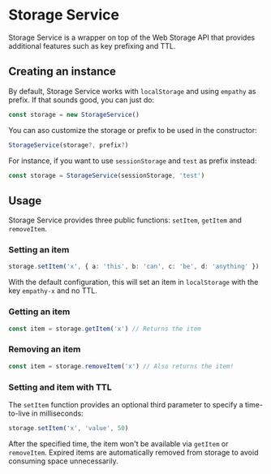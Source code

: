 # Storage Service

Storage Service is a wrapper on top of the Web Storage API that provides additional features such as key prefixing and TTL.

## Creating an instance

By default, Storage Service works with `localStorage` and using `empathy` as prefix. If that sounds good, you can just do:

```typescript
const storage = new StorageService()
```

You can aso customize the storage or prefix to be used in the constructor:

```typescript
StorageService(storage?, prefix?)
```

For instance, if you want to use `sessionStorage` and `test` as prefix instead:

```typescript
const storage = StorageService(sessionStorage, 'test')
```
 
## Usage
 
Storage Service provides three public functions: `setItem`, `getItem` and `removeItem`.
 
### Setting an item
 
```typescript
storage.setItem('x', { a: 'this', b: 'can', c: 'be', d: 'anything' })
```
  
With the default configuration, this will set an item in `localStorage` with the key `empathy-x` and no TTL.

### Getting an item
 
```typescript
const item = storage.getItem('x') // Returns the item
```
  
### Removing an item
 
```typescript
const item = storage.removeItem('x') // Also returns the item!
```

### Setting and item with TTL

The `setItem` function provides an optional third parameter to specify a time-to-live in milliseconds:

```typescript
storage.setItem('x', 'value', 50)
```

After the specified time, the item won't be available via `getItem` or `removeItem`. Expired items are automatically removed from storage to avoid consuming space unnecessarily. 

